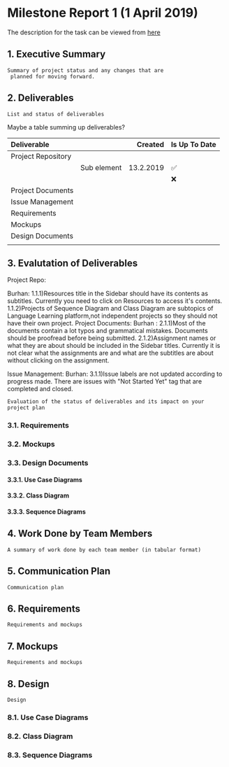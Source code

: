 #  Milestone Report 1  (1 April 2019)

The description for the task can be viewed from [here](https://github.com/bounswe/bounswe2019group9/blob/master/docs/Assigment2.pdf)

## 1. Executive Summary

```
Summary of project status and any changes that are
 planned for moving forward.
```

## 2. Deliverables

```
List and status of deliverables
```
Maybe a table summing up deliverables? 
 
| Deliverable        |             | Created   | Is Up To Date |
| :---------         | :----:      | -----:    | --            |
| Project Repository |             |           |               |
|                    | Sub element | 13.2.2019 | &#x2705;      |
|                    |             |           | &#x274C;      |
| Project Documents  |             |           |               |
| Issue Management   |             |           |               |
| Requirements       |             |           |               |
| Mockups            |             |           |               |
| Design Documents   |             |           |               |
|                    |             |           |               |

## 3. Evalutation of Deliverables

Project Repo:

Burhan:
 1.1.1)Resources title in the Sidebar should have its contents as subtitles. Currently you need to click on Resources to access it's contents.
 1.1.2)Projects of Sequence Diagram and Class Diagram are subtopics of Language Learning platform,not independent projects so they should not have their own project.
Project Documents:
Burhan :
 2.1.1)Most of the documents contain a lot typos and grammatical mistakes. Documents should be proofread before being submitted.
 2.1.2)Assignment names or what they are about should be included in the Sidebar titles. Currently it is not clear what the assignments are and what are the subtitles are about without clicking on the assignment.
 
 Issue Management:
 Burhan:
 3.1.1)Issue labels are not updated according to progress made. There are issues with "Not Started Yet" tag that are completed and closed.
```
Evaluation of the status of deliverables and its impact on your project plan
```

### 3.1. Requirements

### 3.2. Mockups

### 3.3. Design Documents

#### 3.3.1. Use Case Diagrams

#### 3.3.2. Class Diagram

#### 3.3.3. Sequence Diagrams

## 4. Work Done by Team Members
```
A summary of work done by each team member (in tabular format)
```

## 5. Communication Plan
```
Communication plan
```

## 6. Requirements
```
Requirements and mockups
```

## 7. Mockups
```
Requirements and mockups
```

## 8. Design
```
Design
```

### 8.1. Use Case Diagrams

### 8.2. Class Diagram

### 8.3. Sequence Diagrams




